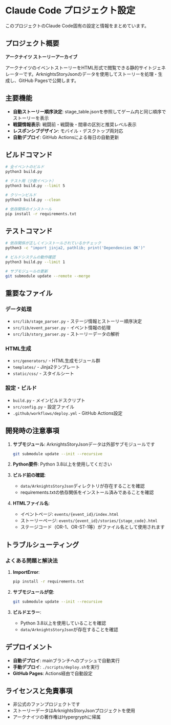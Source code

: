 # Claude Code プロジェクト設定

このプロジェクトのClaude Code固有の設定と情報をまとめています。

## プロジェクト概要

**アークナイツ ストーリーアーカイブ**

アークナイツのイベントストーリーをHTML形式で閲覧できる静的サイトジェネレーターです。ArknightsStoryJsonのデータを使用してストーリーを処理・生成し、GitHub Pagesで公開します。

## 主要機能

- **自動ストーリー順序決定**: stage_table.jsonを参照してゲーム内と同じ順序でストーリーを表示
- **戦闘情報表示**: 戦闘前・戦闘後・間章の区別と推奨レベル表示
- **レスポンシブデザイン**: モバイル・デスクトップ両対応
- **自動デプロイ**: GitHub Actionsによる毎日の自動更新

## ビルドコマンド

```bash
# 全イベントのビルド
python3 build.py

# テスト用（少数イベント）
python3 build.py --limit 5

# クリーンビルド
python3 build.py --clean

# 依存関係のインストール
pip install -r requirements.txt
```

## テストコマンド

```bash
# 依存関係が正しくインストールされているかチェック
python3 -c "import jinja2, pathlib; print('Dependencies OK')"

# ビルドシステムの動作確認
python3 build.py --limit 1

# サブモジュールの更新
git submodule update --remote --merge
```

## 重要なファイル

### データ処理
- `src/lib/stage_parser.py` - ステージ情報とストーリー順序決定
- `src/lib/event_parser.py` - イベント情報の処理
- `src/lib/story_parser.py` - ストーリーデータの解析

### HTML生成
- `src/generators/` - HTML生成モジュール群
- `templates/` - Jinja2テンプレート
- `static/css/` - スタイルシート

### 設定・ビルド
- `build.py` - メインビルドスクリプト
- `src/config.py` - 設定ファイル
- `.github/workflows/deploy.yml` - GitHub Actions設定

## 開発時の注意事項

1. **サブモジュール**: ArknightsStoryJsonデータは外部サブモジュールです
   ```bash
   git submodule update --init --recursive
   ```

2. **Python要件**: Python 3.8以上を使用してください

3. **ビルド前の確認**: 
   - `data/ArknightsStoryJson`ディレクトリが存在することを確認
   - requirements.txtの依存関係をインストール済みであることを確認

4. **HTMLファイル名**: 
   - イベントページ: `events/{event_id}/index.html`
   - ストーリーページ: `events/{event_id}/stories/{stage_code}.html`
   - ステージコード（OR-1、OR-ST-1等）がファイル名として使用されます

## トラブルシューティング

### よくある問題と解決法

1. **ImportError**: 
   ```bash
   pip install -r requirements.txt
   ```

2. **サブモジュールが空**:
   ```bash
   git submodule update --init --recursive
   ```

3. **ビルドエラー**:
   - Python 3.8以上を使用していることを確認
   - `data/ArknightsStoryJson`が存在することを確認

## デプロイメント

- **自動デプロイ**: mainブランチへのプッシュで自動実行
- **手動デプロイ**: `./scripts/deploy.sh`を実行
- **GitHub Pages**: Actions経由で自動設定

## ライセンスと免責事項

- 非公式のファンプロジェクトです
- ストーリーデータはArknightsStoryJsonプロジェクトを使用
- アークナイツの著作権はHypergryphに帰属